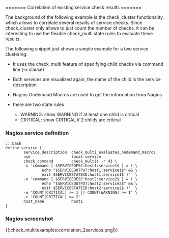 ======= Correlation of existing service check results =======

The background of the following example is the check_cluster functionality, which allows to correlate several results of service checks. Since check_cluster only allows to just count the number of checks, it can be interesting to use the flexible check_multi state rules to evaluate these results.

The following snippet just shows a simple example for a two service clustering:

*  It uses the check_multi feature of specifying child checks via command line (-x clause)

*  Both services are visualized again, the name of the child is the service description

*  Nagios Ondemand Macros are used to get the information from Nagios

*  there are two state rules
    - WARNING: show WARNING if at least one child is critical
    - CRITICAL: show CRITICAL if 2 childs are critical
 
### Nagios service definition

	:::bash
	define service {
	        service_description  check_multi_evaluates_ondemand_macros
	        use                  local-service
	        check_command        check_multi! -r 43 \
	        -x 'command [ $SERVICEDESC:host1:service1$ ] = ( \
	                echo "$SERVICEOUTPUT:host1:service1$" && \
	                exit $SERVICESTATEID:host1:service1$ )'  \
	        -x 'command [ $SERVICEDESC:host2:service2$ ] = ( \
	                echo "$SERVICEOUTPUT:host2:service2$" && \
	                exit $SERVICESTATEID:host2:service2$ )'  \
	        -w 'COUNT(CRITICAL) >= 1 || COUNT(WARNING) >= 1' \
	        -c 'COUNT(CRITICAL) >= 2'
	        host_name            host1
	}

### Nagios screenshot

{{:check_multi:examples:correlation_2services.png|}}

